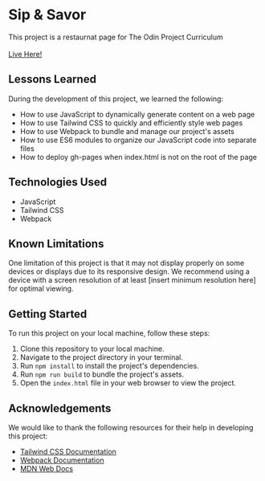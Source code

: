 # Sip & Savor

This project is a restaurnat page for The Odin Project Curriculum <br>
<br>
[Live Here!](https://mlorenzm.github.io/restaurant/)

## Lessons Learned

During the development of this project, we learned the following:

- How to use JavaScript to dynamically generate content on a web page
- How to use Tailwind CSS to quickly and efficiently style web pages
- How to use Webpack to bundle and manage our project's assets
- How to use ES6 modules to organize our JavaScript code into separate files
- How to deploy gh-pages when index.html is not on the root of the page

## Technologies Used

- JavaScript
- Tailwind CSS
- Webpack

## Known Limitations

One limitation of this project is that it may not display properly on some devices or displays due to its responsive design. We recommend using a device with a screen resolution of at least [insert minimum resolution here] for optimal viewing.

## Getting Started

To run this project on your local machine, follow these steps:

1. Clone this repository to your local machine.
2. Navigate to the project directory in your terminal.
3. Run `npm install` to install the project's dependencies.
4. Run `npm run build` to bundle the project's assets.
5. Open the `index.html` file in your web browser to view the project.


## Acknowledgements

We would like to thank the following resources for their help in developing this project:

- [Tailwind CSS Documentation](https://tailwindcss.com/docs)
- [Webpack Documentation](https://webpack.js.org/)
- [MDN Web Docs](https://developer.mozilla.org/)

